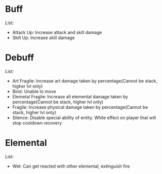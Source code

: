 # Buff

_List:_

- Attack Up: Increase attack and skill damage
- Skill Up: Increase skill damage

# Debuff

_List:_

- Art Fragile: Increase art damage taken by percentage(Cannot be stack, higher lvl only)
- Bind: Unable to move
- Elemetal Fragile: Increase all elemental damage taken by percentage(Cannot be stack, higher lvl only)
- Fragile: Increase physical damage taken by percentage(Cannot be stack, higher lvl only)
- Silence: Disable special ability of entity. While effect on player that will stop cooldown recovery

# Elemental

_List:_

- Wet: Can get reacted with other elemental, extinguish fire

